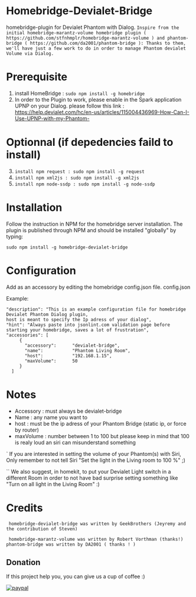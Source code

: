 # Homebridge-Devialet-Bridge

homebridge-plugin for Devialet Phantom with Dialog. 
 `` Inspire from the initial homebridge-marantz-volume homebridge plugin ( https://github.com/stfnhmplr/homebridge-marantz-volume ) and phantom-bridge ( https://github.com/da2001/phantom-bridge ): Thanks to them, we'll have just a few work to do in order to manage Phantom devialet Volume via Dialog. `` 
 
# Prerequisite 
1) install HomeBridge :  `` sudo npm install -g homebridge `` 
2) In order to the Plugin to work, please enable in the Spark application UPNP on your Dialog. please follow this link : 
https://help.devialet.com/hc/en-us/articles/115004436969-How-Can-I-Use-UPNP-with-my-Phantom-

# Optionnal (if depedencies faild to install) 
3) ```install npm request : sudo npm install -g request```
4) ```install npm xml2js : sudo npm install -g xml2js```
5) ```install npm node-ssdp : sudo npm install -g node-ssdp```

# Installation

Follow the instruction in NPM for the homebridge server installation. The plugin is published through NPM and should be installed "globally" by typing:
 
 `` sudo npm install -g homebridge-devialet-bridge `` 
 

# Configuration

Add as an accessory by editing the homebridge config.json file.
config.json

Example:

  ```
  "description": "This is an example configuration file for homebridge Devialet Phantom Dialog plugin, 
  host is meant to specify the Ip adress of your dialog",
  "hint": "Always paste into jsonlint.com validation page before starting your homebridge, saves a lot of frustration",
  "accessories": [
       {
         "accessory":      "devialet-bridge",
         "name":           "Phantom Living Room",
         "host":           "192.168.1.15",
         "maxVolume":      50
       }
    ]
```


# Notes

  - Accessory : must always be devialet-bridge
  - Name :  any name you want to
  - host : must be the ip adress of your Phantom Bridge (static ip, or force by router)
  - maxVolume : number between 1 to 100 but please keep in mind that 100 is realy loud an siri can misunderstand something 
  
 ` If you are interested in setting the volume of your Phantom(s) with Siri, Only remember to not tell Siri "Set the light in the Living room to 100 %" ;)

 `` We also suggest, in homekit, to put your Devialet Light switch in a different Room in order to not have bad surprise setting something like "Turn on all light in the Living Room" :)

# Credits

 `` homebridge-devialet-bridge was written by GeekBrothers (Jeyremy and the contribution of Steven)``

 `` homebridge-marantz-volume was written by Robert Vorthman (thanks!) phantom-bridge was written by DA2001 ( thanks ! )``
 
 
 ## Donation
If this project help you, you can give us a cup of coffee :) 

[![paypal](https://www.paypalobjects.com/en_US/i/btn/btn_donateCC_LG.gif)](https://www.paypal.me/jeyremy)

 

